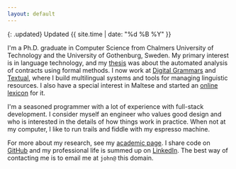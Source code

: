 ```yaml
---
layout: default
---
```


{: .updated}
Updated {{ site.time | date: "%d %B %Y" }}

I'm a Ph.D. graduate in Computer Science from Chalmers University of Technology and the University of Gothenburg, Sweden.
My primary interest is in language technology, and my [thesis](http://hdl.handle.net/2077/53815) was about the automated analysis of contracts using formal methods.
I now work at [Digital Grammars](https://www.digitalgrammars.com) and [Textual](https://textual.ai/),
where I build multilingual systems and tools for managing linguistic resources.
I also have a special interest in Maltese and started an [online lexicon](https://mlrs.research.um.edu.mt/resources/gabra/) for it.

I'm a seasoned programmer with a lot of experience with full-stack development.
I consider myself an engineer who values good design and who is interested in the details of how things work in practice.
When not at my computer, I like to run trails and fiddle with my espresso machine.

For more about my research, see my [academic page](academic/).
I share code on [GitHub](https://github.com/johnjcamilleri)
and my professional life is summed up on [LinkedIn](https://www.linkedin.com/in/johnjcamilleri/).
The best way of contacting me is to email me at `john@` this domain.
